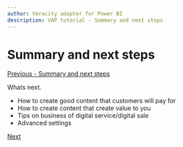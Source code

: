 ```yaml
---
author: Veracity adapter for Power BI
description: VAP tutorial - Summary and next steps
---
```



# Summary and next steps
[Previous - Summary and next steps](5-manage-users.md)

Whats next.

- How to create good content that customers will pay for
- How to create content that create value to you
- Tips on business of digital service/digital sale
- Advanced settings


[Next](7-advanced-settings.md)
